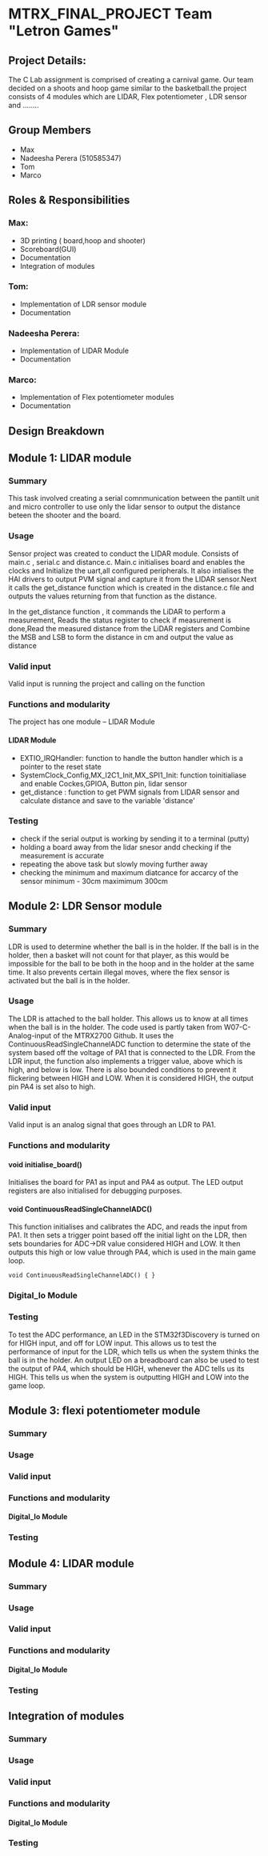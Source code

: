 # MTRX_FINAL_PROJECT  Team "Letron Games"
## Project Details:
The C Lab assignment is comprised of creating a carnival game. Our team decided on a shoots and hoop game similar to the basketball.the project consists of 4 modules which are  LIDAR, Flex potentiometer , LDR sensor and ........

## Group Members
- Max
- Nadeesha Perera (510585347)
- Tom
- Marco

## Roles & Responsibilities
### Max:
- 3D printing ( board,hoop and shooter)
- Scoreboard(GUI)
- Documentation 
- Integration of modules

### Tom:
- Implementation of LDR sensor module
- Documentation 

### Nadeesha Perera:
- Implementation of LIDAR Module
- Documentation 

### Marco:
- Implementation of Flex potentiometer modules
- Documentation 

## Design Breakdown
## Module 1: LIDAR module
### Summary
This task involved creating a serial comnmunication between the pantilt unit and micro controller to use only the lidar sensor to output the distance beteen the shooter and the board.

### Usage
Sensor project was created to conduct the LIDAR module. Consists of main.c , serial.c and distance.c.  Main.c initialises board and enables the clocks and Initialize the uart,all configured peripherals. It also intialises the HAl drivers to output PVM signal and capture it from the LIDAR sensor.Next it calls the get_distance function which is created in the distance.c file and outputs the values returning from that function as the distance.

In the get_distance function , it commands the LiDAR to perform a measurement, Reads the status register to check if measurement is done,Read the measured distance from the LiDAR registers and Combine the MSB and LSB to form the distance in cm and output the value as distance


### Valid input
Valid input is running the project and calling on the function

### Functions and modularity
The project has one module – LIDAR Module

#### LIDAR Module 

- EXTIO_IRQHandler: function to handle the button handler which is a pointer to the reset state
- SystemClock_Config,MX_I2C1_Init,MX_SPI1_Init: function toinitialiase and enable Cockes,GPIOA, Button pin, lidar sensor
- get_distance : function to get PWM signals from LIDAR sensor and calculate distance and save to the variable 'distance'

### Testing
- check if the serial output is working by sending it to a terminal (putty)
- holding a board  away from the lidar snesor andd checking if the measurement is accurate
- repeating the above task but slowly moving further away
- checking the minimum and maximum diatcance for accarcy of the sensor
minimum - 30cm    maximimum 300cm





## Module 2: LDR Sensor module
### Summary
LDR is used to determine whether the ball is in the holder. If the ball is in the holder, then a basket will not count for that player, as this would be impossible for the ball to be both in the hoop and in the holder at the same time. It also prevents certain illegal moves, where the flex sensor is activated but the ball is in the holder.
### Usage
The LDR is attached to the ball holder. This allows us to know at all times when the ball is in the holder. The code used is partly taken from W07-C-Analog-input of the MTRX2700 Github. It uses the ContinuousReadSingleChannelADC function to determine the state of the system based off the voltage of PA1 that is connected to the LDR. From the LDR input, the function also implements a trigger value, above which is high, and below is low. There is also bounded conditions to prevent it flickering between HIGH and LOW. When it is considered HIGH, the output pin PA4 is set also to high.
### Valid input
Valid input is an analog signal that goes through an LDR to PA1.
### Functions and modularity
#### void initialise_board()
Initialises the board for PA1 as input and PA4 as output. The LED output registers are also initialised for debugging purposes.

#### void ContinuousReadSingleChannelADC()
This function initialises and calibrates the ADC, and reads the input from PA1. It then sets a trigger point based off the initial light on the LDR, then sets boundaries for ADC->DR value considered HIGH and LOW. It then outputs this high or low value through PA4, which is used in the main game loop.

`void ContinuousReadSingleChannelADC() {
}`

### Digital_Io Module 

### Testing
To test the ADC performance, an LED in the STM32f3Discovery is turned on for HIGH input, and off for LOW input. This allows us to test the performance of input for the LDR, which tells us when the system thinks the ball is in the holder. An output LED on a breadboard can also be used to test the output of PA4, which should be HIGH, whenever the ADC tells us its HIGH. This tells us when the system is outputting HIGH and LOW into the game loop.

## Module 3: flexi potentiometer module
### Summary
### Usage
### Valid input
### Functions and modularity
#### Digital_Io Module 
### Testing

## Module 4: LIDAR module
### Summary
### Usage
### Valid input
### Functions and modularity
#### Digital_Io Module 
### Testing


## Integration of modules
### Summary
### Usage
### Valid input
### Functions and modularity
#### Digital_Io Module 
### Testing
